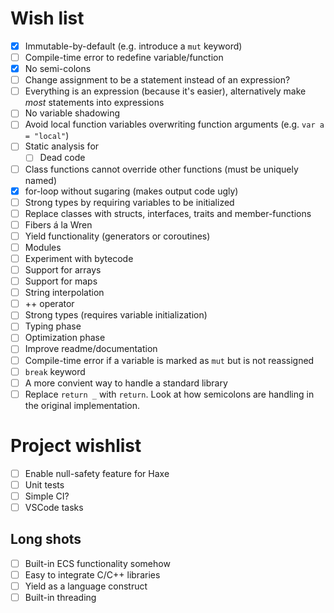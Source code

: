 # Wish list

- [x] Immutable-by-default (e.g. introduce a `mut` keyword)
- [ ] Compile-time error to redefine variable/function
- [x] No semi-colons
- [ ] Change assignment to be a statement instead of an expression?
- [ ] Everything is an expression (because it's easier), alternatively make _most_ statements into expressions
- [ ] No variable shadowing
- [ ] Avoid local function variables overwriting function arguments (e.g. `var a = "local"`)
- [ ] Static analysis for
    - [ ] Dead code
- [ ] Class functions cannot override other functions (must be uniquely named)
- [x] for-loop without sugaring (makes output code ugly)
- [ ] Strong types by requiring variables to be initialized
- [ ] Replace classes with structs, interfaces, traits and member-functions
- [ ] Fibers á la Wren
- [ ] Yield functionality (generators or coroutines)
- [ ] Modules
- [ ] Experiment with bytecode
- [ ] Support for arrays
- [ ] Support for maps
- [ ] String interpolation
- [ ] ++ operator
- [ ] Strong types (requires variable initialization)
- [ ] Typing phase
- [ ] Optimization phase
- [ ] Improve readme/documentation
- [ ] Compile-time error if a variable is marked as `mut` but is not reassigned
- [ ] `break` keyword
- [ ] A more convient way to handle a standard library
- [ ] Replace `return _` with `return`. Look at how semicolons are handling in the original implementation.

# Project wishlist
- [ ] Enable null-safety feature for Haxe
- [ ] Unit tests
- [ ] Simple CI?
- [ ] VSCode tasks

## Long shots
- [ ] Built-in ECS functionality somehow
- [ ] Easy to integrate C/C++ libraries
- [ ] Yield as a language construct
- [ ] Built-in threading
